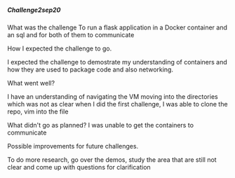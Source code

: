 ##### Challenge2sep20
What was the challenge
To run a flask application in a Docker container and an sql and for both of them to communicate


How I expected the challenge to go. 

I expected the challenge to demostrate my understanding of containers and how they are used to package code and also networking.


What went well? 

I have an understanding of navigating the VM moving into the directories which was not as clear when I did the first challenge, I was able to clone the repo, vim into the file 


What didn't go as planned? 
I was unable to get the containers to communicate


Possible improvements for future challenges.

To do more research, go over the demos, study the area that are still not clear and come up with questions for clarification
